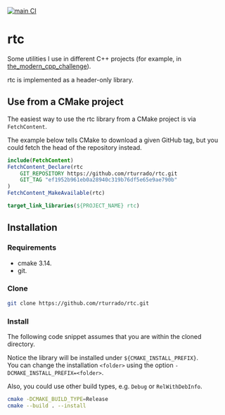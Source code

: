 [![main CI](https://github.com/rturrado/rtc/actions/workflows/main_ci.yml/badge.svg)](https://github.com/rturrado/rtc/actions/workflows/main_ci.yml)

# rtc

Some utilities I use in different C++ projects (for example, in [the_modern_cpp_challenge](https://github.com/rturrado/the_modern_cpp_challenge)).

rtc is implemented as a header-only library.

## Use from a CMake project

The easiest way to use the rtc library from a CMake project is via `FetchContent`.

The example below tells CMake to download a given GitHub tag, but you could fetch the head of the repository instead.

```CMake
include(FetchContent)
FetchContent_Declare(rtc
    GIT_REPOSITORY https://github.com/rturrado/rtc.git
    GIT_TAG "ef1952b961eb0a28940c319b76df5e65e9ae790b"
)
FetchContent_MakeAvailable(rtc)

target_link_libraries(${PROJECT_NAME} rtc)
```

## Installation

### Requirements
- cmake 3.14.
- git.

### Clone
```bash
git clone https://github.com/rturrado/rtc.git
```

### Install
The following code snippet assumes that you are within the cloned directory.

Notice the library will be installed under `${CMAKE_INSTALL_PREFIX}`.<br/>
You can change the installation `<folder>` using the option `-DCMAKE_INSTALL_PREFIX=<folder>`.

Also, you could use other build types, e.g. `Debug` or `RelWithDebInfo`.

```bash
cmake -DCMAKE_BUILD_TYPE=Release
cmake --build . --install
```
